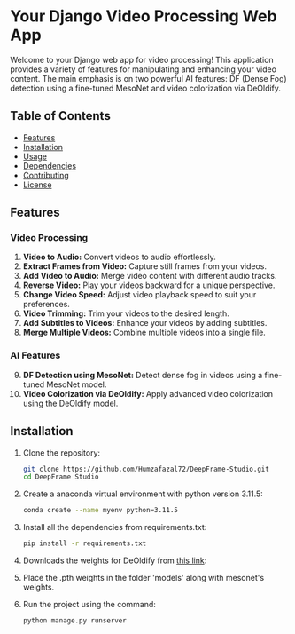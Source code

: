 # Your Django Video Processing Web App

Welcome to your Django web app for video processing! This application provides a variety of features for manipulating and enhancing your video content. The main emphasis is on two powerful AI features: DF (Dense Fog) detection using a fine-tuned MesoNet and video colorization via DeOldify.

## Table of Contents
- [Features](#features)
- [Installation](#installation)
- [Usage](#usage)
- [Dependencies](#dependencies)
- [Contributing](#contributing)
- [License](#license)

## Features

### Video Processing
1. **Video to Audio:** Convert videos to audio effortlessly.
2. **Extract Frames from Video:** Capture still frames from your videos.
3. **Add Video to Audio:** Merge video content with different audio tracks.
4. **Reverse Video:** Play your videos backward for a unique perspective.
5. **Change Video Speed:** Adjust video playback speed to suit your preferences.
6. **Video Trimming:** Trim your videos to the desired length.
7. **Add Subtitles to Videos:** Enhance your videos by adding subtitles.
8. **Merge Multiple Videos:** Combine multiple videos into a single file.

### AI Features
9. **DF Detection using MesoNet:** Detect dense fog in videos using a fine-tuned MesoNet model.
10. **Video Colorization via DeOldify:** Apply advanced video colorization using the DeOldify model.

## Installation

1. Clone the repository:

   ```bash
   git clone https://github.com/Humzafazal72/DeepFrame-Studio.git
   cd DeepFrame Studio
   
2. Create a anaconda virtual environment with python version 3.11.5:
   
   ```bash
   conda create --name myenv python=3.11.5

3. Install all the dependencies from requirements.txt:
    ```bash
   pip install -r requirements.txt

4. Downloads the weights for DeOldify from <a href="https://data.deepai.org/deoldify/ColorizeVideo_gen.pth">this link</a>:

5. Place the .pth weights in the folder 'models' along with mesonet's weights.

7. Run the project using the command:

    ```bash
   python manage.py runserver


 
   

